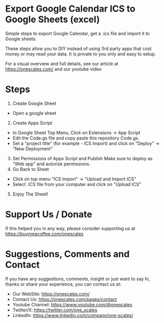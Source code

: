 # Export Google Calendar ICS to Google Sheets (excel)
Simple steps to export Google Calendar, get a .ics file and import it to Google sheets.

These steps allow you to DIY instead of using 3rd party apps that cost money or may read your data. It is private to you only and easy to setup.

For a visual overview and full details, see our article at https://onescales.com/ and our youtube video

# Steps

1. Create Google Sheet
- Open a google sheet
2. Create Apps Script
- In Google Sheet Top Menu, Click on Extensions -> App Script
- Edit the Code.gs file and copy paste this repository Code.gs. 
- Set a "project title" (for example - ICS Import) and click on "Deploy" -> "New Deployment"
3. Set Permissions of Apps Script and Publish
Make sure to deploy as "Web app" and autorize permissions.
4. Go Back to Sheet
- Click on top menu "ICS Import" -> "Upload and Import ICS"
- Select .ICS file from your computer and click on "Upload ICS"
5. Enjoy The Sheet!

# Support Us / Donate
If this helped you in any way, please consider supporting us at https://buymeacoffee.com/onescales

# Suggestions, Comments and Contact
If you have any suggestions, comments, insight or just want to say hi, thanks or share your experience, you can contact us at:
- Our WebSite: https://onescales.com/
- Contact Us: https://onescales.com/pages/contact
- Youtube Channel: https://www.youtube.com/@onescales
- Twitter/X: https://twitter.com/one_scales
- LinkedIn: https://www.linkedin.com/company/one-scales/




